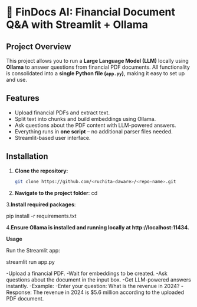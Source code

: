 # 🧠 FinDocs AI: Financial Document Q&A with Streamlit + Ollama

## Project Overview
This project allows you to run a **Large Language Model (LLM)** locally using **Ollama** to answer questions from financial PDF documents. 
All functionality is consolidated into a **single Python file (`app.py`)**, making it easy to set up and use.

## Features
- Upload financial PDFs and extract text.
- Split text into chunks and build embeddings using Ollama.
- Ask questions about the PDF content with LLM-powered answers.
- Everything runs in **one script** – no additional parser files needed.
- Streamlit-based user interface.

## Installation
1. **Clone the repository:**
   ```bash
   git clone https://github.com/<ruchita-daware>/<repo-name>.git
2. **Navigate to the project folder**:
cd <repo-name>

3.**Install required packages**:

pip install -r requirements.txt

4.**Ensure Ollama is installed and running locally at http://localhost:11434.**

**Usage**

Run the Streamlit app:

streamlit run app.py

-Upload a financial PDF.
-Wait for embeddings to be created.
-Ask questions about the document in the input box.
-Get LLM-powered answers instantly.
-Example:
-Enter your question: What is the revenue in 2024?
-Response: The revenue in 2024 is $5.6 million according to the uploaded PDF document.

